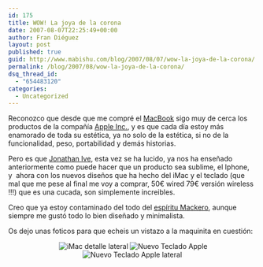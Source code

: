 ```yaml
---
id: 175
title: WOW! La joya de la corona
date: 2007-08-07T22:25:49+00:00
author: Fran Diéguez
layout: post
published: true
guid: http://www.mabishu.com/blog/2007/08/07/wow-la-joya-de-la-corona/
permalink: /blog/2007/08/wow-la-joya-de-la-corona/
dsq_thread_id:
  - "654483120"
categories:
  - Uncategorized
---
```

Reconozco que desde que me compré el <a title="MacBook en la Wikipedia" href="http://es.wikipedia.org/wiki/MacBook" target="_blank">MacBook</a> sigo muy de cerca los productos de la compañía <a title="Apple Inc. en la Wikipedia" href="http://es.wikipedia.org/wiki/Apple_Inc.">Apple Inc.</a>, y es que cada día estoy más enamorado de toda su estética, ya no solo de la estética, si no de la funcionalidad, peso, portabilidad y demás historias.

Pero es que <a title="Jonathan Ive" href="http://en.wikipedia.org/wiki/Jonathan_Ive">Jonathan Ive</a>, esta vez se ha lucido, ya nos ha enseñado anteriormente como puede hacer que un producto sea sublime, el Iphone, y  ahora con los nuevos diseños que ha hecho del iMac y el teclado (que mal que me pese al final me voy a comprar, 50€ wired 79€ versión wireless !!!) que es una cucada, son simplemente increibles.

Creo que ya estoy contaminado del todo  del <a title="Espíritu Maquero en la Wikipedia" href="http://es.wikipedia.org/wiki/Fanatismo">espíritu Mackero</a>, aunque siempre me gustó todo lo bien diseñado y minimalista.

Os dejo unas foticos para que echeis un vistazo a la maquinita en cuestión:

<div style="text-align:center;">
<img class="sinborde" src="/assets/imac1.jpg" alt="" />

<img class="sinborde" src="/assets/imac3.jpg" alt="iMac detalle lateral" />

<img class="sinborde" src="/assets/teclado.gif" alt="Nuevo Teclado Apple" />

<img class="sinborde" src="/assets/teclado2.jpg" alt="Nuevo Teclado Apple lateral" />
</div>
